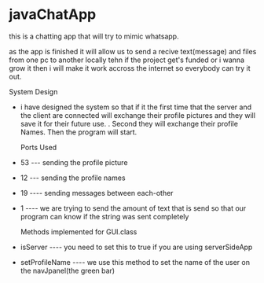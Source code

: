 # javaChatApp

this is a chatting app that will try to mimic whatsapp. 

as the app is finished it will allow us to send a recive text(message) and files from one pc to another locally tehn if the project get's funded or i wanna grow it then i will make it work accross the internet so everybody can try it out.


System Design 

- i have designed the system so that if it the first time that the server and the client are connected will exchange their profile pictures and they will save it for their future use.
. Second they will exchange their profile Names. Then the program will start.

  Ports Used
- 53 --- sending the profile picture 
- 12  --- sending the profile names
- 19 ---- sending messages between each-other
- 1 ---- we are trying to send the amount of text that is send so that our program can know if the string was sent completely

  Methods implemented for GUI.class

- isServer ---- you need to set this to true if you are using serverSideApp
- setProfileName ---- we use this method to set the name of the user on the navJpanel(the green bar)
